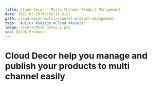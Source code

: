 ```yaml
---
title: Cloud Decor - Multi Channel Product Management
date: 2021-03-29T03:52:11.612Z
path: cloud-decor-multi-channel-product-management
tags: '#UI/UX #Design #Cloud #Assets'
image: assets/Mask Group-1.png
seo: UI/UX Product
---
```

<h1>Cloud Decor help you manage and publish your products to multi channel easily</h1>
